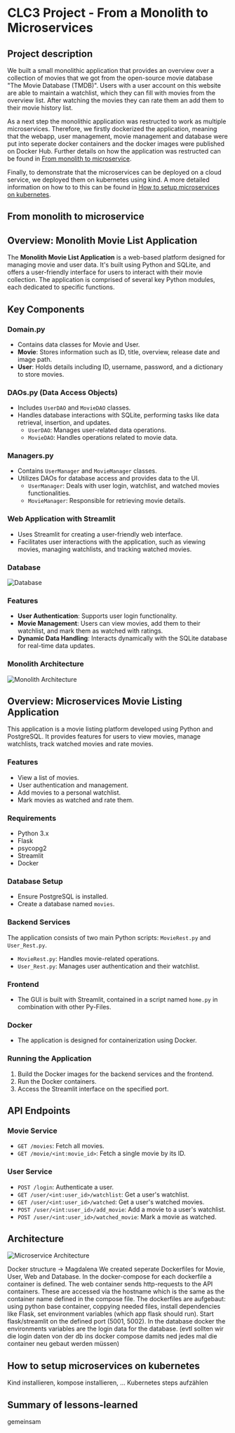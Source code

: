 # CLC3 Project - From a Monolith to Microservices

## Project description
We built a small monolithic application that provides an overview over a collection of movies that we got from the open-source movie database "The Movie Database (TMDB)". Users with a user account on this website are able to maintain a watchlist, which they can fill with movies from the overview list. After watching the movies they can rate them an add them to their movie history list.

As a next step the monolithic application was restructed to work as multiple microservices. Therefore, we firstly dockerized the application, meaning that the webapp, user management, movie management and database were put into seperate docker containers and the docker images were published on Docker Hub.
Further details on how the application was restructed can be found in [From monolith to microservice](#monoToMicro).

Finally, to demonstrate that the microservices can be deployed on a cloud service, we deployed them on kubernetes using kind. A more detailed information on how to to this can be found in [How to setup microservices on kubernetes](#setupMicro).

<a name="monoToMicro"></a>

## From monolith to microservice
## Overview: Monolith Movie List Application

The **Monolith Movie List Application** is a web-based platform designed for managing movie and user data. It's built using Python and SQLite, and offers a user-friendly interface for users to interact with their movie collection. The application is comprised of several key Python modules, each dedicated to specific functions.

## Key Components

### Domain.py
- Contains data classes for Movie and User.
- **Movie**: Stores information such as ID, title, overview, release date and image path.
- **User**: Holds details including ID, username, password, and a dictionary to store movies.

### DAOs.py (Data Access Objects)
- Includes `UserDAO` and `MovieDAO` classes.
- Handles database interactions with SQLite, performing tasks like data retrieval, insertion, and updates.
  - `UserDAO`: Manages user-related data operations.
  - `MovieDAO`: Handles operations related to movie data.

### Managers.py
- Contains `UserManager` and `MovieManager` classes.
- Utilizes DAOs for database access and provides data to the UI.
  - `UserManager`: Deals with user login, watchlist, and watched movies functionalities.
  - `MovieManager`: Responsible for retrieving movie details.

### Web Application with Streamlit
- Uses Streamlit for creating a user-friendly web interface.
- Facilitates user interactions with the application, such as viewing movies, managing watchlists, and tracking watched movies.

### Database
![Database](https://github.com/kathi-munk/clc3-project/blob/main/img/db_model.png)

### Features
- **User Authentication**: Supports user login functionality.
- **Movie Management**: Users can view movies, add them to their watchlist, and mark them as watched with ratings.
- **Dynamic Data Handling**: Interacts dynamically with the SQLite database for real-time data updates.

### Monolith Architecture
![Monolith Architecture](https://github.com/kathi-munk/clc3-project/blob/main/img/Monolith.png)


## Overview: Microservices Movie Listing Application
This application is a movie listing platform developed using Python and PostgreSQL. It provides features for users to view movies, manage watchlists, track watched movies and rate movies.

### Features
- View a list of movies.
- User authentication and management.
- Add movies to a personal watchlist.
- Mark movies as watched and rate them.

### Requirements
- Python 3.x
- Flask
- psycopg2
- Streamlit
- Docker

### Database Setup
- Ensure PostgreSQL is installed.
- Create a database named `movies`.

### Backend Services
The application consists of two main Python scripts: `MovieRest.py` and `User_Rest.py`.
- `MovieRest.py`: Handles movie-related operations.
- `User_Rest.py`: Manages user authentication and their watchlist.

### Frontend
- The GUI is built with Streamlit, contained in a script named `home.py` in combination with other Py-Files.

### Docker
- The application is designed for containerization using Docker.

### Running the Application
1. Build the Docker images for the backend services and the frontend.
2. Run the Docker containers.
3. Access the Streamlit interface on the specified port.

## API Endpoints

### Movie Service
- `GET /movies`: Fetch all movies.
- `GET /movie/<int:movie_id>`: Fetch a single movie by its ID.

### User Service
- `POST /login`: Authenticate a user.
- `GET /user/<int:user_id>/watchlist`: Get a user's watchlist.
- `GET /user/<int:user_id>/watched`: Get a user's watched movies.
- `POST /user/<int:user_id>/add_movie`: Add a movie to a user's watchlist.
- `POST /user/<int:user_id>/watched_movie`: Mark a movie as watched.

## Architecture
![Microservice Architecture](https://github.com/kathi-munk/clc3-project/blob/main/img/Microservices.png)


Docker structure -> Magdalena
We created seperate Dockerfiles for Movie, User, Web and Database. In the docker-compose for each dockerfile a container is defined. The web container sends http-requests to the API containers. These are accessed via the hostname which is the same as the container name defined in the compose file. The dockerfiles are aufgebaut: using python base container, coppying needed files, install dependencies like Flask, set environment variables (which app flask should run). Start flask/streamlit on the defined port (5001, 5002). In the database docker the environments variables are the login data for the database. (evtl sollten wir die login daten von der db ins docker compose damits ned jedes mal die container neu gebaut werden müssen)

<a name="setupMicro"></a>
## How to setup microservices on kubernetes
Kind installieren, kompose installieren, ...
Kubernetes steps aufzählen

## Summary of lessons-learned
gemeinsam

